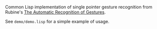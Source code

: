 Common Lisp implementation of single pointer gesture recognition from Rubine's [The Automatic Recognition of Gestures](http://citeseerx.ist.psu.edu/viewdoc/download?doi=10.1.1.116.1350&rep=rep1&type=pdf).

See `demo/demo.lisp` for a simple example of usage.

